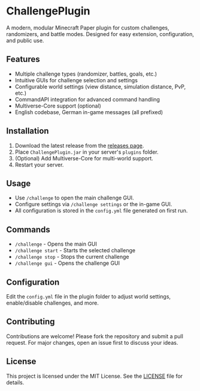 # ChallengePlugin

A modern, modular Minecraft Paper plugin for custom challenges, randomizers, and battle modes. Designed for easy extension, configuration, and public use.

## Features
- Multiple challenge types (randomizer, battles, goals, etc.)
- Intuitive GUIs for challenge selection and settings
- Configurable world settings (view distance, simulation distance, PvP, etc.)
- CommandAPI integration for advanced command handling
- Multiverse-Core support (optional)
- English codebase, German in-game messages (all prefixed)

## Installation
1. Download the latest release from the [releases page](https://github.com/MarioSinnreich/MAC-Challenge/releases).
2. Place `ChallengePlugin.jar` in your server's `plugins` folder.
3. (Optional) Add Multiverse-Core for multi-world support.
4. Restart your server.

## Usage
- Use `/challenge` to open the main challenge GUI.
- Configure settings via `/challenge settings` or the in-game GUI.
- All configuration is stored in the `config.yml` file generated on first run.

## Commands
- `/challenge` - Opens the main GUI
- `/challenge start` - Starts the selected challenge
- `/challenge stop` - Stops the current challenge
- `/challenge gui` - Opens the challenge GUI

## Configuration
Edit the `config.yml` file in the plugin folder to adjust world settings, enable/disable challenges, and more.

## Contributing
Contributions are welcome! Please fork the repository and submit a pull request. For major changes, open an issue first to discuss your ideas.

## License
This project is licensed under the MIT License. See the [LICENSE](LICENSE) file for details.
